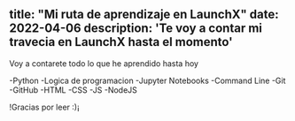title: "Mi ruta de aprendizaje en LaunchX"
date: 2022-04-06
description: 'Te voy a contar mi travecia en LaunchX hasta el momento'
---

Voy a contarete todo lo que he aprendido hasta hoy


-Python
-Logica de programacion
-Jupyter Notebooks
-Command Line
-Git
-GitHub
-HTML
-CSS
-JS
-NodeJS


!Gracias por leer :)¡
